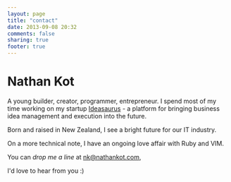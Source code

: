 ```yaml
---
layout: page
title: "contact"
date: 2013-09-08 20:32
comments: false
sharing: true
footer: true
---
```


# Nathan Kot

A young builder, creator, programmer, entrepreneur. I spend most of my time
working on my startup [Ideasaurus][ideasaurus] - a platform for bringing
business idea management and execution into the future.

Born and raised in New Zealand, I see a bright future for our IT industry.

On a more technical note, I have an ongoing love affair with Ruby and VIM.

You can _drop me a line_ at nk@nathankot.com,

I'd love to hear from you :)

[ideasaurus]: https://ideasaurus.io
